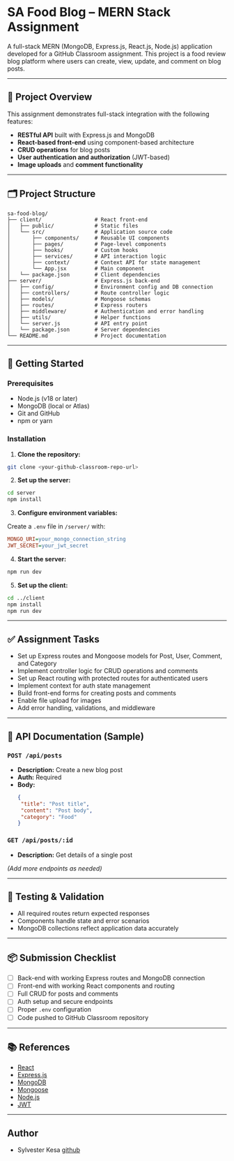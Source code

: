 # SA Food Blog – MERN Stack Assignment

A full-stack MERN (MongoDB, Express.js, React.js, Node.js) application developed for a GitHub Classroom assignment. This project is a food review blog platform where users can create, view, update, and comment on blog posts.

---

## 📌 Project Overview

This assignment demonstrates full-stack integration with the following features:

- **RESTful API** built with Express.js and MongoDB
- **React-based front-end** using component-based architecture
- **CRUD operations** for blog posts
- **User authentication and authorization** (JWT-based)
- **Image uploads** and **comment functionality**

---

## 🗂 Project Structure

```
sa-food-blog/
├── client/                 # React front-end
│   ├── public/             # Static files
│   └── src/                # Application source code
│       ├── components/     # Reusable UI components
│       ├── pages/          # Page-level components
│       ├── hooks/          # Custom hooks
│       ├── services/       # API interaction logic
│       ├── context/        # Context API for state management
│       └── App.jsx         # Main component
│   └── package.json        # Client dependencies
├── server/                 # Express.js back-end
│   ├── config/             # Environment config and DB connection
│   ├── controllers/        # Route controller logic
│   ├── models/             # Mongoose schemas
│   ├── routes/             # Express routers
│   ├── middleware/         # Authentication and error handling
│   ├── utils/              # Helper functions
│   └── server.js           # API entry point
│   └── package.json        # Server dependencies
└── README.md               # Project documentation
```

---

## 🚀 Getting Started

### Prerequisites

- Node.js (v18 or later)
- MongoDB (local or Atlas)
- Git and GitHub
- npm or yarn

### Installation

1. **Clone the repository:**
  ```bash
  git clone <your-github-classroom-repo-url>
  ```

2. **Set up the server:**
  ```bash
  cd server
  npm install
  ```

3. **Configure environment variables:**

  Create a `.env` file in `/server/` with:
  ```ini
  MONGO_URI=your_mongo_connection_string
  JWT_SECRET=your_jwt_secret
  ```

4. **Start the server:**
  ```bash
  npm run dev
  ```

5. **Set up the client:**
  ```bash
  cd ../client
  npm install
  npm run dev
  ```

---

## ✅ Assignment Tasks

- Set up Express routes and Mongoose models for Post, User, Comment, and Category
- Implement controller logic for CRUD operations and comments
- Set up React routing with protected routes for authenticated users
- Implement context for auth state management
- Build front-end forms for creating posts and comments
- Enable file upload for images
- Add error handling, validations, and middleware

---


## 📄 API Documentation (Sample)

### `POST /api/posts`

- **Description:** Create a new blog post
- **Auth:** Required
- **Body:**
  ```json
  {
   "title": "Post title",
   "content": "Post body",
   "category": "Food"
  }
  ```

### `GET /api/posts/:id`

- **Description:** Get details of a single post

_(Add more endpoints as needed)_

---

## 🧪 Testing & Validation

- All required routes return expected responses
- Components handle state and error scenarios
- MongoDB collections reflect application data accurately

---

## 📦 Submission Checklist

- [ ] Back-end with working Express routes and MongoDB connection
- [ ] Front-end with working React components and routing
- [ ] Full CRUD for posts and comments
- [ ] Auth setup and secure endpoints
- [ ] Proper `.env` configuration
- [ ] Code pushed to GitHub Classroom repository

---

## 📚 References

- [React](https://react.dev/)
- [Express.js](https://expressjs.com/)
- [MongoDB](https://www.mongodb.com/)
- [Mongoose](https://mongoosejs.com/)
- [Node.js](https://nodejs.org/)
- [JWT](https://jwt.io/)


--- 

## Author

- Sylvester Kesa [github](https://github.com/Kesa1203)